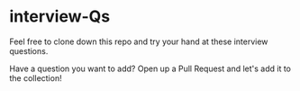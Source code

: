 # interview-Qs

Feel free to clone down this repo and try your hand at these interview questions.

Have a question you want to add? Open up a Pull Request and let's add it to the collection!
